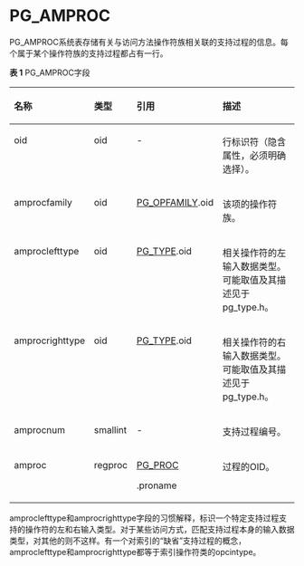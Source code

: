 # PG\_AMPROC<a name="ZH-CN_TOPIC_0289900475"></a>

PG\_AMPROC系统表存储有关与访问方法操作符族相关联的支持过程的信息。每个属于某个操作符族的支持过程都占有一行。

**表 1**  PG\_AMPROC字段

<a name="zh-cn_topic_0283136801_zh-cn_topic_0237122269_zh-cn_topic_0059779370_t7a59d8d60366418a8e3673c9b19c705c"></a>
<table><thead align="left"><tr id="zh-cn_topic_0283136801_zh-cn_topic_0237122269_zh-cn_topic_0059779370_re40068783670428485d247da42bc401b"><th class="cellrowborder" valign="top" width="21.05%" id="mcps1.2.5.1.1"><p id="zh-cn_topic_0283136801_zh-cn_topic_0237122269_zh-cn_topic_0059779370_a491f98d50af54064a1d38482330c7b6d"><a name="zh-cn_topic_0283136801_zh-cn_topic_0237122269_zh-cn_topic_0059779370_a491f98d50af54064a1d38482330c7b6d"></a><a name="zh-cn_topic_0283136801_zh-cn_topic_0237122269_zh-cn_topic_0059779370_a491f98d50af54064a1d38482330c7b6d"></a>名称</p>
</th>
<th class="cellrowborder" valign="top" width="12.030000000000001%" id="mcps1.2.5.1.2"><p id="zh-cn_topic_0283136801_zh-cn_topic_0237122269_zh-cn_topic_0059779370_a8efe9ef20ad84d9496ad4c9fb62835f9"><a name="zh-cn_topic_0283136801_zh-cn_topic_0237122269_zh-cn_topic_0059779370_a8efe9ef20ad84d9496ad4c9fb62835f9"></a><a name="zh-cn_topic_0283136801_zh-cn_topic_0237122269_zh-cn_topic_0059779370_a8efe9ef20ad84d9496ad4c9fb62835f9"></a>类型</p>
</th>
<th class="cellrowborder" valign="top" width="25.94%" id="mcps1.2.5.1.3"><p id="zh-cn_topic_0283136801_zh-cn_topic_0237122269_zh-cn_topic_0059779370_a341f79d9b186448fa161e092cc9cb2cf"><a name="zh-cn_topic_0283136801_zh-cn_topic_0237122269_zh-cn_topic_0059779370_a341f79d9b186448fa161e092cc9cb2cf"></a><a name="zh-cn_topic_0283136801_zh-cn_topic_0237122269_zh-cn_topic_0059779370_a341f79d9b186448fa161e092cc9cb2cf"></a>引用</p>
</th>
<th class="cellrowborder" valign="top" width="40.98%" id="mcps1.2.5.1.4"><p id="zh-cn_topic_0283136801_zh-cn_topic_0237122269_zh-cn_topic_0059779370_a1b9f7057915846edb672cd468a3c5ebc"><a name="zh-cn_topic_0283136801_zh-cn_topic_0237122269_zh-cn_topic_0059779370_a1b9f7057915846edb672cd468a3c5ebc"></a><a name="zh-cn_topic_0283136801_zh-cn_topic_0237122269_zh-cn_topic_0059779370_a1b9f7057915846edb672cd468a3c5ebc"></a>描述</p>
</th>
</tr>
</thead>
<tbody><tr id="zh-cn_topic_0283136801_zh-cn_topic_0237122269_zh-cn_topic_0059779370_r6e4e8c8efc1b439f8e6297a45668aa6b"><td class="cellrowborder" valign="top" width="21.05%" headers="mcps1.2.5.1.1 "><p id="zh-cn_topic_0283136801_zh-cn_topic_0237122269_zh-cn_topic_0059779370_ab94015aa665d4dc781b063307c31c74c"><a name="zh-cn_topic_0283136801_zh-cn_topic_0237122269_zh-cn_topic_0059779370_ab94015aa665d4dc781b063307c31c74c"></a><a name="zh-cn_topic_0283136801_zh-cn_topic_0237122269_zh-cn_topic_0059779370_ab94015aa665d4dc781b063307c31c74c"></a>oid</p>
</td>
<td class="cellrowborder" valign="top" width="12.030000000000001%" headers="mcps1.2.5.1.2 "><p id="zh-cn_topic_0283136801_zh-cn_topic_0237122269_zh-cn_topic_0059779370_a5592d3eb591944488141c4ed535f8e50"><a name="zh-cn_topic_0283136801_zh-cn_topic_0237122269_zh-cn_topic_0059779370_a5592d3eb591944488141c4ed535f8e50"></a><a name="zh-cn_topic_0283136801_zh-cn_topic_0237122269_zh-cn_topic_0059779370_a5592d3eb591944488141c4ed535f8e50"></a>oid</p>
</td>
<td class="cellrowborder" valign="top" width="25.94%" headers="mcps1.2.5.1.3 "><p id="zh-cn_topic_0283136801_zh-cn_topic_0237122269_zh-cn_topic_0059779370_a4b184497394d48468c7f95ad0d9c44b4"><a name="zh-cn_topic_0283136801_zh-cn_topic_0237122269_zh-cn_topic_0059779370_a4b184497394d48468c7f95ad0d9c44b4"></a><a name="zh-cn_topic_0283136801_zh-cn_topic_0237122269_zh-cn_topic_0059779370_a4b184497394d48468c7f95ad0d9c44b4"></a>-</p>
</td>
<td class="cellrowborder" valign="top" width="40.98%" headers="mcps1.2.5.1.4 "><p id="zh-cn_topic_0283136801_zh-cn_topic_0237122269_zh-cn_topic_0059779370_a0e42a6f11ee94f9a8f534e7bbbc5a732"><a name="zh-cn_topic_0283136801_zh-cn_topic_0237122269_zh-cn_topic_0059779370_a0e42a6f11ee94f9a8f534e7bbbc5a732"></a><a name="zh-cn_topic_0283136801_zh-cn_topic_0237122269_zh-cn_topic_0059779370_a0e42a6f11ee94f9a8f534e7bbbc5a732"></a>行标识符（隐含属性，必须明确选择）。</p>
</td>
</tr>
<tr id="zh-cn_topic_0283136801_zh-cn_topic_0237122269_zh-cn_topic_0059779370_r89e3bcb2ad8f4036b6fb47dab6d13bad"><td class="cellrowborder" valign="top" width="21.05%" headers="mcps1.2.5.1.1 "><p id="zh-cn_topic_0283136801_zh-cn_topic_0237122269_zh-cn_topic_0059779370_ad81abd408a054eb792a1ab101c821f6e"><a name="zh-cn_topic_0283136801_zh-cn_topic_0237122269_zh-cn_topic_0059779370_ad81abd408a054eb792a1ab101c821f6e"></a><a name="zh-cn_topic_0283136801_zh-cn_topic_0237122269_zh-cn_topic_0059779370_ad81abd408a054eb792a1ab101c821f6e"></a>amprocfamily</p>
</td>
<td class="cellrowborder" valign="top" width="12.030000000000001%" headers="mcps1.2.5.1.2 "><p id="zh-cn_topic_0283136801_zh-cn_topic_0237122269_zh-cn_topic_0059779370_a8f7257a8a9c84bb29068e3b2e5a0392f"><a name="zh-cn_topic_0283136801_zh-cn_topic_0237122269_zh-cn_topic_0059779370_a8f7257a8a9c84bb29068e3b2e5a0392f"></a><a name="zh-cn_topic_0283136801_zh-cn_topic_0237122269_zh-cn_topic_0059779370_a8f7257a8a9c84bb29068e3b2e5a0392f"></a>oid</p>
</td>
<td class="cellrowborder" valign="top" width="25.94%" headers="mcps1.2.5.1.3 "><p id="zh-cn_topic_0283136801_zh-cn_topic_0237122269_zh-cn_topic_0059779370_a839b492aac624f8dac03b88112d0a8af"><a name="zh-cn_topic_0283136801_zh-cn_topic_0237122269_zh-cn_topic_0059779370_a839b492aac624f8dac03b88112d0a8af"></a><a name="zh-cn_topic_0283136801_zh-cn_topic_0237122269_zh-cn_topic_0059779370_a839b492aac624f8dac03b88112d0a8af"></a><a href="PG_OPFAMILY.md">PG_OPFAMILY</a>.oid</p>
</td>
<td class="cellrowborder" valign="top" width="40.98%" headers="mcps1.2.5.1.4 "><p id="zh-cn_topic_0283136801_zh-cn_topic_0237122269_zh-cn_topic_0059779370_a8abae3c9974e480e8acdfe19a04ad0a0"><a name="zh-cn_topic_0283136801_zh-cn_topic_0237122269_zh-cn_topic_0059779370_a8abae3c9974e480e8acdfe19a04ad0a0"></a><a name="zh-cn_topic_0283136801_zh-cn_topic_0237122269_zh-cn_topic_0059779370_a8abae3c9974e480e8acdfe19a04ad0a0"></a>该项的操作符族。</p>
</td>
</tr>
<tr id="zh-cn_topic_0283136801_zh-cn_topic_0237122269_zh-cn_topic_0059779370_rc7bc29f6e4d8410ab3b43755e3b0326a"><td class="cellrowborder" valign="top" width="21.05%" headers="mcps1.2.5.1.1 "><p id="zh-cn_topic_0283136801_zh-cn_topic_0237122269_zh-cn_topic_0059779370_ad643af5751bd45668ecb6237caf23eb9"><a name="zh-cn_topic_0283136801_zh-cn_topic_0237122269_zh-cn_topic_0059779370_ad643af5751bd45668ecb6237caf23eb9"></a><a name="zh-cn_topic_0283136801_zh-cn_topic_0237122269_zh-cn_topic_0059779370_ad643af5751bd45668ecb6237caf23eb9"></a>amproclefttype</p>
</td>
<td class="cellrowborder" valign="top" width="12.030000000000001%" headers="mcps1.2.5.1.2 "><p id="zh-cn_topic_0283136801_zh-cn_topic_0237122269_zh-cn_topic_0059779370_a169b75e8600f4a149972cd8dedadcb30"><a name="zh-cn_topic_0283136801_zh-cn_topic_0237122269_zh-cn_topic_0059779370_a169b75e8600f4a149972cd8dedadcb30"></a><a name="zh-cn_topic_0283136801_zh-cn_topic_0237122269_zh-cn_topic_0059779370_a169b75e8600f4a149972cd8dedadcb30"></a>oid</p>
</td>
<td class="cellrowborder" valign="top" width="25.94%" headers="mcps1.2.5.1.3 "><p id="zh-cn_topic_0283136801_zh-cn_topic_0237122269_zh-cn_topic_0059779370_ad6865fbdec414d1f940666cd5cb0ae5e"><a name="zh-cn_topic_0283136801_zh-cn_topic_0237122269_zh-cn_topic_0059779370_ad6865fbdec414d1f940666cd5cb0ae5e"></a><a name="zh-cn_topic_0283136801_zh-cn_topic_0237122269_zh-cn_topic_0059779370_ad6865fbdec414d1f940666cd5cb0ae5e"></a><a href="PG_TYPE.md">PG_TYPE</a>.oid</p>
</td>
<td class="cellrowborder" valign="top" width="40.98%" headers="mcps1.2.5.1.4 "><p id="zh-cn_topic_0283136801_zh-cn_topic_0237122269_zh-cn_topic_0059779370_a0a14b8ebbab0446b978888027039a861"><a name="zh-cn_topic_0283136801_zh-cn_topic_0237122269_zh-cn_topic_0059779370_a0a14b8ebbab0446b978888027039a861"></a><a name="zh-cn_topic_0283136801_zh-cn_topic_0237122269_zh-cn_topic_0059779370_a0a14b8ebbab0446b978888027039a861"></a>相关操作符的左输入数据类型。可能取值及其描述见于pg_type.h。</p>
</td>
</tr>
<tr id="zh-cn_topic_0283136801_zh-cn_topic_0237122269_zh-cn_topic_0059779370_rc15fc41890c64c4fbae83a345bd7466a"><td class="cellrowborder" valign="top" width="21.05%" headers="mcps1.2.5.1.1 "><p id="zh-cn_topic_0283136801_zh-cn_topic_0237122269_zh-cn_topic_0059779370_a6c8f488dbcab4be6a84bd2c884c7ae83"><a name="zh-cn_topic_0283136801_zh-cn_topic_0237122269_zh-cn_topic_0059779370_a6c8f488dbcab4be6a84bd2c884c7ae83"></a><a name="zh-cn_topic_0283136801_zh-cn_topic_0237122269_zh-cn_topic_0059779370_a6c8f488dbcab4be6a84bd2c884c7ae83"></a>amprocrighttype</p>
</td>
<td class="cellrowborder" valign="top" width="12.030000000000001%" headers="mcps1.2.5.1.2 "><p id="zh-cn_topic_0283136801_zh-cn_topic_0237122269_zh-cn_topic_0059779370_af793de1bf1594cf5badd64bad8a9e4a8"><a name="zh-cn_topic_0283136801_zh-cn_topic_0237122269_zh-cn_topic_0059779370_af793de1bf1594cf5badd64bad8a9e4a8"></a><a name="zh-cn_topic_0283136801_zh-cn_topic_0237122269_zh-cn_topic_0059779370_af793de1bf1594cf5badd64bad8a9e4a8"></a>oid</p>
</td>
<td class="cellrowborder" valign="top" width="25.94%" headers="mcps1.2.5.1.3 "><p id="zh-cn_topic_0283136801_zh-cn_topic_0237122269_zh-cn_topic_0059779370_a59583e3a3d8446e795b0d389d09997e6"><a name="zh-cn_topic_0283136801_zh-cn_topic_0237122269_zh-cn_topic_0059779370_a59583e3a3d8446e795b0d389d09997e6"></a><a name="zh-cn_topic_0283136801_zh-cn_topic_0237122269_zh-cn_topic_0059779370_a59583e3a3d8446e795b0d389d09997e6"></a><a href="PG_TYPE.md">PG_TYPE</a>.oid</p>
</td>
<td class="cellrowborder" valign="top" width="40.98%" headers="mcps1.2.5.1.4 "><p id="zh-cn_topic_0283136801_zh-cn_topic_0237122269_zh-cn_topic_0059779370_a99330251d63c469582bc507a075e98ab"><a name="zh-cn_topic_0283136801_zh-cn_topic_0237122269_zh-cn_topic_0059779370_a99330251d63c469582bc507a075e98ab"></a><a name="zh-cn_topic_0283136801_zh-cn_topic_0237122269_zh-cn_topic_0059779370_a99330251d63c469582bc507a075e98ab"></a>相关操作符的右输入数据类型。可能取值及其描述见于pg_type.h。</p>
</td>
</tr>
<tr id="zh-cn_topic_0283136801_zh-cn_topic_0237122269_zh-cn_topic_0059779370_r4f9b582d22154188ad45298d86480fcb"><td class="cellrowborder" valign="top" width="21.05%" headers="mcps1.2.5.1.1 "><p id="zh-cn_topic_0283136801_zh-cn_topic_0237122269_zh-cn_topic_0059779370_a508feb870222474ba8a341e18f6b9ac6"><a name="zh-cn_topic_0283136801_zh-cn_topic_0237122269_zh-cn_topic_0059779370_a508feb870222474ba8a341e18f6b9ac6"></a><a name="zh-cn_topic_0283136801_zh-cn_topic_0237122269_zh-cn_topic_0059779370_a508feb870222474ba8a341e18f6b9ac6"></a>amprocnum</p>
</td>
<td class="cellrowborder" valign="top" width="12.030000000000001%" headers="mcps1.2.5.1.2 "><p id="zh-cn_topic_0283136801_zh-cn_topic_0237122269_zh-cn_topic_0059779370_a47f6fe1bedfe46b093e4336003103cb4"><a name="zh-cn_topic_0283136801_zh-cn_topic_0237122269_zh-cn_topic_0059779370_a47f6fe1bedfe46b093e4336003103cb4"></a><a name="zh-cn_topic_0283136801_zh-cn_topic_0237122269_zh-cn_topic_0059779370_a47f6fe1bedfe46b093e4336003103cb4"></a>smallint</p>
</td>
<td class="cellrowborder" valign="top" width="25.94%" headers="mcps1.2.5.1.3 "><p id="zh-cn_topic_0283136801_zh-cn_topic_0237122269_zh-cn_topic_0059779370_a06a72c901d564049b9a1c6eab4436947"><a name="zh-cn_topic_0283136801_zh-cn_topic_0237122269_zh-cn_topic_0059779370_a06a72c901d564049b9a1c6eab4436947"></a><a name="zh-cn_topic_0283136801_zh-cn_topic_0237122269_zh-cn_topic_0059779370_a06a72c901d564049b9a1c6eab4436947"></a>-</p>
</td>
<td class="cellrowborder" valign="top" width="40.98%" headers="mcps1.2.5.1.4 "><p id="zh-cn_topic_0283136801_zh-cn_topic_0237122269_zh-cn_topic_0059779370_a57eaebf2220148d699f8c1bd09ca3194"><a name="zh-cn_topic_0283136801_zh-cn_topic_0237122269_zh-cn_topic_0059779370_a57eaebf2220148d699f8c1bd09ca3194"></a><a name="zh-cn_topic_0283136801_zh-cn_topic_0237122269_zh-cn_topic_0059779370_a57eaebf2220148d699f8c1bd09ca3194"></a>支持过程编号。</p>
</td>
</tr>
<tr id="zh-cn_topic_0283136801_zh-cn_topic_0237122269_zh-cn_topic_0059779370_r36b10351bf244158b98ec2bda3b911f6"><td class="cellrowborder" valign="top" width="21.05%" headers="mcps1.2.5.1.1 "><p id="zh-cn_topic_0283136801_zh-cn_topic_0237122269_zh-cn_topic_0059779370_a24ce566b308b45c39170969f98a28272"><a name="zh-cn_topic_0283136801_zh-cn_topic_0237122269_zh-cn_topic_0059779370_a24ce566b308b45c39170969f98a28272"></a><a name="zh-cn_topic_0283136801_zh-cn_topic_0237122269_zh-cn_topic_0059779370_a24ce566b308b45c39170969f98a28272"></a>amproc</p>
</td>
<td class="cellrowborder" valign="top" width="12.030000000000001%" headers="mcps1.2.5.1.2 "><p id="zh-cn_topic_0283136801_zh-cn_topic_0237122269_zh-cn_topic_0059779370_a7bf244d1c7bf44c2939b7068bf528e14"><a name="zh-cn_topic_0283136801_zh-cn_topic_0237122269_zh-cn_topic_0059779370_a7bf244d1c7bf44c2939b7068bf528e14"></a><a name="zh-cn_topic_0283136801_zh-cn_topic_0237122269_zh-cn_topic_0059779370_a7bf244d1c7bf44c2939b7068bf528e14"></a>regproc</p>
</td>
<td class="cellrowborder" valign="top" width="25.94%" headers="mcps1.2.5.1.3 "><p id="zh-cn_topic_0283136801_zh-cn_topic_0237122269_zh-cn_topic_0059779370_af972f4a5d69146e78b9ef25deb3f9793"><a name="zh-cn_topic_0283136801_zh-cn_topic_0237122269_zh-cn_topic_0059779370_af972f4a5d69146e78b9ef25deb3f9793"></a><a name="zh-cn_topic_0283136801_zh-cn_topic_0237122269_zh-cn_topic_0059779370_af972f4a5d69146e78b9ef25deb3f9793"></a><a href="PG_PROC.md">PG_PROC</a></p>
<p id="zh-cn_topic_0283136801_zh-cn_topic_0237122269_zh-cn_topic_0059779011_a53a72247b62848689a27dcea64fd0ca7"><a name="zh-cn_topic_0283136801_zh-cn_topic_0237122269_zh-cn_topic_0059779011_a53a72247b62848689a27dcea64fd0ca7"></a><a name="zh-cn_topic_0283136801_zh-cn_topic_0237122269_zh-cn_topic_0059779011_a53a72247b62848689a27dcea64fd0ca7"></a>.proname</p>
</td>
<td class="cellrowborder" valign="top" width="40.98%" headers="mcps1.2.5.1.4 "><p id="zh-cn_topic_0283136801_zh-cn_topic_0237122269_zh-cn_topic_0059779370_a61342aed863041489c9b2de211be4209"><a name="zh-cn_topic_0283136801_zh-cn_topic_0237122269_zh-cn_topic_0059779370_a61342aed863041489c9b2de211be4209"></a><a name="zh-cn_topic_0283136801_zh-cn_topic_0237122269_zh-cn_topic_0059779370_a61342aed863041489c9b2de211be4209"></a>过程的OID。</p>
</td>
</tr>
</tbody>
</table>

amproclefttype和amprocrighttype字段的习惯解释，标识一个特定支持过程支持的操作符的左和右输入类型。对于某些访问方式，匹配支持过程本身的输入数据类型，对其他的则不这样。有一个对索引的“缺省”支持过程的概念，amproclefttype和amprocrighttype都等于索引操作符类的opcintype。


